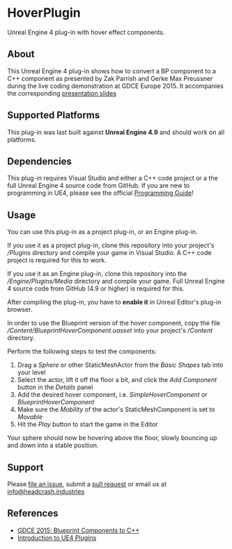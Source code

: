 # HoverPlugin

Unreal Engine 4 plug-in with hover effect components.


## About

This Unreal Engine 4 plug-in shows how to convert a BP component to a C++
component as presented by Zak Parrish and Gerke Max Preussner during the
live coding demonstration at GDCE Europe 2015. It accompanies the corresponding
[presentation slides](https://headcrash.industries/vault/presentations/gdc-europe/)


## Supported Platforms

This plug-in was last built against **Unreal Engine 4.9** and should work on
all platforms.


## Dependencies

This plug-in requires Visual Studio and either a C++ code project or a the full
Unreal Engine 4 source code from GitHub. If you are new to programming in UE4,
please see the official [Programming Guide](https://docs.unrealengine.com/latest/INT/Programming/index.html)!


## Usage

You can use this plug-in as a project plug-in, or an Engine plug-in.

If you use it as a project plug-in, clone this repository into your project's
*/Plugins* directory and compile your game in Visual Studio. A C++ code project
is required for this to work.

If you use it as an Engine plug-in, clone this repository into the
*/Engine/Plugins/Media* directory and compile your game. Full Unreal Engine 4
source code from GitHub (4.9 or higher) is required for this.

After compiling the plug-in, you have to **enable it** in Unreal Editor's plug-in
browser.

In order to use the Blueprint version of the hover component, copy the file
*/Content/BlueprintHoverComponent.uasset* into your project's */Content* directory.

Perform the following steps to test the components:

1. Drag a *Sphere* or other StaticMeshActor from the *Basic Shapes* tab into your level
2. Select the actor, lift it off the floor a bit, and click the *Add Component* button in the *Details* panel
3. Add the desired hover component, i.e. *SimpleHoverComponent* or *BlueprintHoverComponent*
4. Make sure the *Mobility* of the actor's StaticMeshComponent is set to *Movable*
5. Hit the *Play* button to start the game in the Editor

Your sphere should now be hovering above the floor, slowly bouncing up and down into
a stable position.


## Support

Please [file an issue](https://github.com/ue4plugins/HoverPlugin/issues), submit a
[pull request](https://github.com/ue4plugins/HoverPlugin/pulls?q=is%3Aopen+is%3Apr)
or email us at info@headcrash.industries


## References

* [GDCE 2015: Blueprint Components to C++](https://forums.unrealengine.com/showthread.php?81573-GDCE-2015-Blueprint-Components-to-C)
* [Introduction to UE4 Plugins](https://wiki.unrealengine.com/An_Introduction_to_UE4_Plugins)
